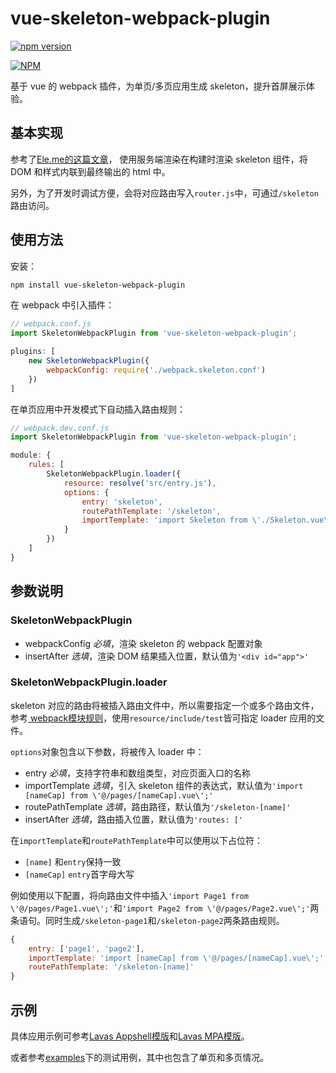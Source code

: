vue-skeleton-webpack-plugin
===================

[![npm version](https://badge.fury.io/js/vue-skeleton-webpack-plugin.svg)](https://badge.fury.io/js/vue-skeleton-webpack-plugin)

[![NPM](https://nodei.co/npm/vue-skeleton-webpack-plugin.png?downloads=true&downloadRank=true&stars=true)](https://nodei.co/npm/vue-skeleton-webpack-plugin/)

基于 vue 的 webpack 插件，为单页/多页应用生成 skeleton，提升首屏展示体验。

## 基本实现

参考了[Ele.me的这篇文章](https://medium.com/elemefe/upgrading-ele-me-to-progressive-web-app-2a446832e509)，
使用服务端渲染在构建时渲染 skeleton 组件，将 DOM 和样式内联到最终输出的 html 中。

另外，为了开发时调试方便，会将对应路由写入`router.js`中，可通过`/skeleton`路由访问。

## 使用方法

安装：
```bash
npm install vue-skeleton-webpack-plugin
```

在 webpack 中引入插件：
```js
// webpack.conf.js
import SkeletonWebpackPlugin from 'vue-skeleton-webpack-plugin';

plugins: [
    new SkeletonWebpackPlugin({
        webpackConfig: require('./webpack.skeleton.conf')
    })
]
```

在单页应用中开发模式下自动插入路由规则：
```js
// webpack.dev.conf.js
import SkeletonWebpackPlugin from 'vue-skeleton-webpack-plugin';

module: {
    rules: [
        SkeletonWebpackPlugin.loader({
            resource: resolve('src/entry.js'),
            options: {
                entry: 'skeleton',
                routePathTemplate: '/skeleton',
                importTemplate: 'import Skeleton from \'./Skeleton.vue\';'
            }
        })
    ]
}
```

## 参数说明

### SkeletonWebpackPlugin

- webpackConfig *必填*，渲染 skeleton 的 webpack 配置对象
- insertAfter *选填*，渲染 DOM 结果插入位置，默认值为`'<div id="app">'`

### SkeletonWebpackPlugin.loader

skeleton 对应的路由将被插入路由文件中，所以需要指定一个或多个路由文件，
参考[ webpack模块规则](https://doc.webpack-china.org/configuration/module/#rule)，使用`resource/include/test`皆可指定 loader 应用的文件。

`options`对象包含以下参数，将被传入 loader 中：
- entry *必填*，支持字符串和数组类型，对应页面入口的名称
- importTemplate *选填*，引入 skeleton 组件的表达式，默认值为`'import [nameCap] from \'@/pages/[nameCap].vue\';'`
- routePathTemplate *选填*，路由路径，默认值为`'/skeleton-[name]'`
- insertAfter *选填*，路由插入位置，默认值为`'routes: ['`

在`importTemplate`和`routePathTemplate`中可以使用以下占位符：
- `[name]` 和`entry`保持一致
- `[nameCap]` `entry`首字母大写

例如使用以下配置，将向路由文件中插入`'import Page1 from \'@/pages/Page1.vue\';'`和`'import Page2 from \'@/pages/Page2.vue\';'`两条语句。同时生成`/skeleton-page1`和`/skeleton-page2`两条路由规则。
```js
{
    entry: ['page1', 'page2'],
    importTemplate: 'import [nameCap] from \'@/pages/[nameCap].vue\';',
    routePathTemplate: '/skeleton-[name]'
}
```

## 示例

具体应用示例可参考[Lavas Appshell模版](https://github.com/lavas-project/lavas-template-vue-appshell)和[Lavas MPA模版](https://github.com/lavas-project/lavas-template-vue-mpa)。

或者参考[examples](https://github.com/lavas-project/vue-skeleton-webpack-plugin/tree/master/examples)下的测试用例，其中也包含了单页和多页情况。

